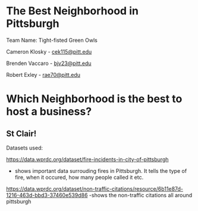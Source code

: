 # The Best Neighborhood in Pittsburgh

Team Name: Tight-fisted Green Owls

Cameron Klosky - cek115@pitt.edu

Brenden Vaccaro - bjv23@pitt.edu

Robert Exley - rae70@pitt.edu

# Which Neighborhood is the best to host a business?
## St Clair!

Datasets used:

https://data.wprdc.org/dataset/fire-incidents-in-city-of-pittsburgh
- shows important data surrouding fires in Pittsburgh. It tells the type of fire, when it occured, how many people called it etc.

https://data.wprdc.org/dataset/non-traffic-citations/resource/6b11e87d-1216-463d-bbd3-37460e539d86
-shows the non-traffic citations all around pittsburgh
